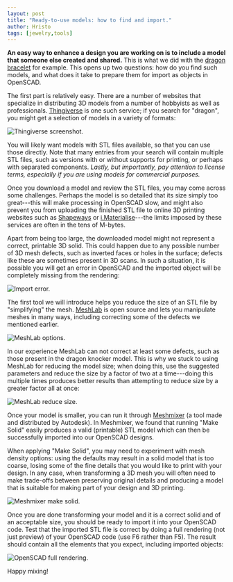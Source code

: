 ```yaml
---
layout: post
title: "Ready-to-use models: how to find and import."
author: Hristo
tags: [jewelry,tools]
---
```


**An easy way to enhance a design you are working on is to include a model that someone else created and shared.** This is what we did with the [dragon bracelet](/2019/09/22/dragon-import.html) for example. This opens up two questions: how do you find such models, and what does it take to prepare them for import as objects in OpenSCAD.

The first part is relatively easy. There are a number of websites that specialize in distributing 3D models from a number of hobbyists as well as professionals. [Thingiverse](https://thingiverse.com/) is one such service; if you search for "dragon", you might get a selection of models in a variety of formats:

![Thingiverse screenshot.](/images_posts/ready_thingiverse.png)

You will likely want models with STL files available, so that you can use those directly. Note that many entries from your search will contain multiple STL files, such as versions with or without supports for printing, or perhaps with separated components. _Lastly, but importantly, pay attention to license terms, especially if you are using models for commercial purposes._

Once you download a model and review the STL files, you may come across some challenges. Perhaps the model is so detailed that its size simply too great---this will make processing in OpenSCAD slow, and might also prevent you from uploading the finished STL file to online 3D printing websites such as [Shapeways](https://shapeways.com) or [i.Materialise](https://i.materialise.com/)---the limits imposed by these services are often in the tens of M-bytes.

Apart from being too large, the downloaded model might not represent a correct, printable 3D solid. This could happen due to any possible number of 3D mesh defects, such as inverted faces or holes in the surface; defects like these are sometimes present in 3D scans. In such a situation, it is possible you will get an error in OpenSCAD and the imported object will be completely missing from the rendering:

![Import error.](/images_posts/ready_error.png)

The first tool we will introduce helps you reduce the size of an STL file by "simplifying" the mesh. [MeshLab](http://meshlab.net/) is open source and lets you manipulate meshes in many ways, including correcting some of the defects we mentioned earlier.

![MeshLab options.](/images_posts/ready_meshlab_options.png)

In our experience MeshLab can not correct at least some defects, such as those present in the dragon knocker model. This is why we stuck to using MeshLab for reducing the model size; when doing this, use the suggested parameters and reduce the size by a factor of two at a time---doing this multiple times produces better results than attempting to reduce size by a greater factor all at once:

![MeshLab reduce size.](/images_posts/ready_meshlab_size.png)

Once your model is smaller, you can run it through [Meshmixer](http://meshmixer.com/) (a tool made and distributed by Autodesk). In Meshmixer, we found that running "Make Solid" easily produces a valid (printable) STL model which can then be successfully imported into our OpenSCAD designs. 

When applying "Make Solid", you may need to experiment with mesh density options: using the defaults may result in a solid model that is too coarse, losing some of the fine details that you would like to print with your design. In any case, when transforming a 3D mesh you will often need to make trade-offs between preserving original details and producing a model that is suitable for making part of your design and 3D printing.

![Meshmixer make solid.](/images_posts/ready_meshmixer.png)

Once you are done transforming your model and it is a correct solid and of an acceptable size, you should be ready to import it into your OpenSCAD code. Test that the imported STL file is correct by doing a full rendering (not just preview) of your OpenSCAD code (use F6 rather than F5). The result should contain all the elements that you expect, including imported objects:

![OpenSCAD full rendering.](/images_posts/ready_full.png)

Happy mixing!
